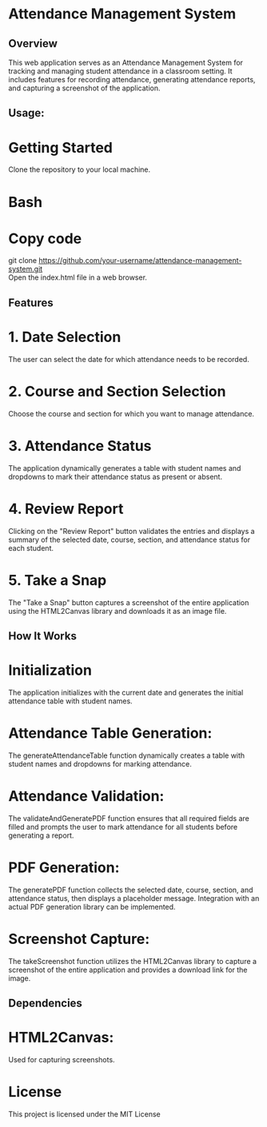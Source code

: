 # Attendance Management System
## Overview
This web application serves as an Attendance Management System for tracking and managing student attendance in a classroom setting. It includes features for recording attendance, generating attendance reports, and capturing a screenshot of the application.

## Usage:
# Getting Started
Clone the repository to your local machine.

# Bash

# Copy code
git clone https://github.com/your-username/attendance-management-system.git                                                                                                                                                                                          
Open the index.html file in a web browser.

## Features
# 1. Date Selection
The user can select the date for which attendance needs to be recorded.

# 2. Course and Section Selection
Choose the course and section for which you want to manage attendance.

# 3. Attendance Status
The application dynamically generates a table with student names and dropdowns to mark their attendance status as present or absent.

# 4. Review Report
Clicking on the "Review Report" button validates the entries and displays a summary of the selected date, course, section, and attendance status for each student.

# 5. Take a Snap
The "Take a Snap" button captures a screenshot of the entire application using the HTML2Canvas library and downloads it as an image file.

## How It Works
# Initialization
The application initializes with the current date and generates the initial attendance table with student names.

# Attendance Table Generation:
The generateAttendanceTable function dynamically creates a table with student names and dropdowns for marking attendance.

# Attendance Validation:
The validateAndGeneratePDF function ensures that all required fields are filled and prompts the user to mark attendance for all students before generating a report.

# PDF Generation:
The generatePDF function collects the selected date, course, section, and attendance status, then displays a placeholder message. Integration with an actual PDF generation library can be implemented.

# Screenshot Capture:
The takeScreenshot function utilizes the HTML2Canvas library to capture a screenshot of the entire application and provides a download link for the image.

## Dependencies
# HTML2Canvas:
Used for capturing screenshots.


# License
This project is licensed under the MIT License
